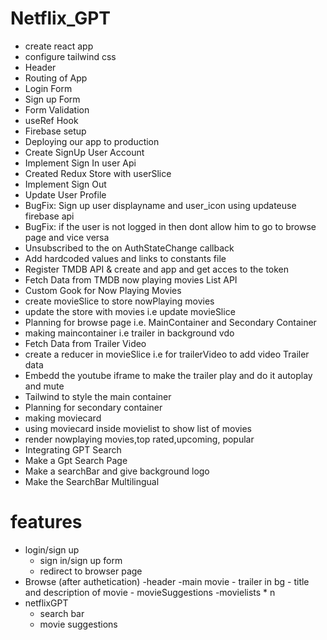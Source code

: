 # Netflix_GPT

  - create react app
  - configure tailwind css
  - Header
  - Routing of App
  - Login Form
  - Sign up Form
  - Form Validation
  - useRef Hook
  - Firebase setup
  - Deploying our app to production
  - Create SignUp User Account
  - Implement Sign In user Api
  - Created Redux Store with userSlice
  - Implement Sign Out
  - Update User Profile
  - BugFix: Sign up user displayname and user_icon using updateuse firebase api
  - BugFix: if the user is not logged in then dont allow him to go to browse page and vice versa
  - Unsubscribed to the on AuthStateChange callback
  - Add hardcoded values and links to constants file
  - Register TMDB API & create and app and get acces to the token
  - Fetch Data from TMDB now playing movies List API
  - Custom Gook for Now Playing Movies
  - create movieSlice to store nowPlaying movies
  - update the store with movies i.e update movieSlice
  - Planning for browse page i.e. MainContainer and Secondary Container
  - making maincontainer i.e trailer in background vdo 
  - Fetch Data from Trailer Video
  - create a reducer in movieSlice i.e for trailerVideo to add video Trailer data
  - Embedd the youtube iframe to make the trailer play and do it autoplay and mute
  - Tailwind to style the main container
  - Planning for secondary container
  - making moviecard
  - using moviecard inside movielist to show list of movies
  - render nowplaying movies,top rated,upcoming, popular 
  - Integrating GPT Search
  - Make a Gpt Search Page
  - Make a searchBar and give background logo
  - Make the SearchBar Multilingual




# features
   - login/sign up
      - sign in/sign up form
      - redirect to browser page
   - Browse (after authetication)
      -header
      -main movie
          - trailer in bg
          - title and description of movie
          - movieSuggestions
               -movielists * n
   - netflixGPT
      - search bar
      - movie suggestions
             